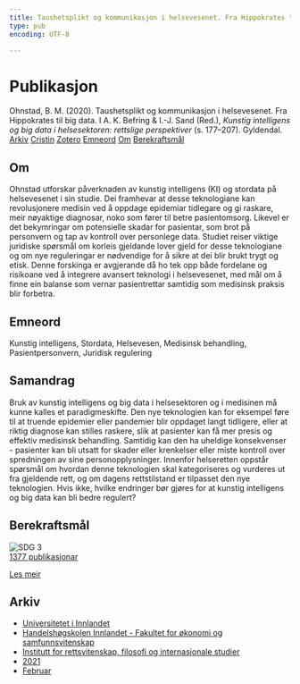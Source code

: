 ```yaml
---
title: Taushetsplikt og kommunikasjon i helsevesenet. Fra Hippokrates til big data
type: pub
encoding: UTF-8

---
```

<h1>Publikasjon</h1>
<article id="csl-bib-container-D6AS7F6B" class="csl-bib-container">
  <div class="csl-bib-body"> <div class="csl-entry">Ohnstad, B. M. (2020). Taushetsplikt og kommunikasjon i helsevesenet. Fra Hippokrates til big data. I A. K. Befring &#38; I.-J. Sand (Red.), <i>Kunstig intelligens og big data i helsesektoren: rettslige perspektiver</i> (s. 177–207). Gyldendal.</div> </div>
  <div class="csl-bib-buttons">
    <a href="#taxonomy-article-D6AS7F6B" alt="archive" class="csl-bib-button">Arkiv</a>
    <a href="https://app.cristin.no/results/show.jsf?id=1884711" alt="Cristin" class="csl-bib-button">Cristin</a>
    <a href="http://zotero.org/groups/5881554/items/D6AS7F6B" alt="Zotero" class="csl-bib-button">Zotero</a>
    <a href="#keywords-article-D6AS7F6B" alt="keywords" class="csl-bib-button">Emneord</a>
    <a href="#about-article-D6AS7F6B" alt="about_pub" class="csl-bib-button">Om</a>
    <a href="#sdg-article-D6AS7F6B" alt="sdg" class="csl-bib-button">Berekraftsmål</a>
  </div>
  <div id="csl-bib-meta-container-D6AS7F6B"></div>
</article>
<div id="csl-bib-meta-D6AS7F6B" class="csl-bib-meta">
  <article id="about-article-D6AS7F6B" class="about_pub-article">
    <h1>Om</h1>
    Ohnstad utforskar påverknaden av kunstig intelligens (KI) og stordata på helsevesenet i sin studie. Dei framhevar at desse teknologiane kan revolusjonere medisin ved å oppdage epidemiar tidlegare og gi raskare, meir nøyaktige diagnosar, noko som fører til betre pasientomsorg. Likevel er det bekymringar om potensielle skadar for pasientar, som brot på personvern og tap av kontroll over personlege data. Studiet reiser viktige juridiske spørsmål om korleis gjeldande lover gjeld for desse teknologiane og om nye reguleringar er nødvendige for å sikre at dei blir brukt trygt og etisk. Denne forskinga er avgjerande då ho tek opp både fordelane og risikoane ved å integrere avansert teknologi i helsevesenet, med mål om å finne ein balanse som vernar pasientrettar samtidig som medisinsk praksis blir forbetra.
  </article>
  <article id="keywords-article-D6AS7F6B" class="keywords-article">
    <h1>Emneord</h1>
    Kunstig intelligens, Stordata, Helsevesen, Medisinsk behandling, Pasientpersonvern, Juridisk regulering
  </article>
  <article id="abstract-article-D6AS7F6B" class="abstract-article">
    <h1>Samandrag</h1>
    Bruk av kunstig intelligens og big data i helsesektoren og i medisinen må kunne kalles et paradigmeskifte. Den nye teknologien kan for eksempel føre til at truende epidemier eller pandemier blir oppdaget langt tidligere, eller at riktig diagnose kan stilles raskere, slik at pasienter kan få mer presis og effektiv medisinsk behandling. Samtidig kan den ha uheldige konsekvenser - pasienter kan bli utsatt for skader eller krenkelser eller miste kontroll over spredningen av sine personopplysninger. Innenfor helseretten oppstår spørsmål om hvordan denne teknologien skal kategoriseres og vurderes ut fra gjeldende rett, og om dagens rettstilstand er tilpasset den nye teknologien. Hvis ikke, hvilke endringer bør gjøres for at kunstig intelligens og big data kan bli bedre regulert?
  </article>
  <article id="sdg-article-D6AS7F6B" class="sdg-article">
    <h1>Berekraftsmål</h1>
    <div class="sdg-container"><div id="sdg3" class="sdg">
        <img src="{{< params subfolder >}}images/sdg/sdg03_nn.png" class="image" alt="SDG 3">
        <div class="sdg-overlay">
          <a href="{{< params subfolder >}}nn/archive/?sdg=3#archive" class="sdg-publication-count"><span>1377</span> publikasjonar</a>
          <p><a href="https://fn.no/om-fn/fns-baerekraftsmaal/god-helse-og-livskvalitet?lang=nno-NO" class="sdg-read-more">Les meir</a></p>
        </div>
      </div></div>
  </article>
  <article id="taxonomy-article-D6AS7F6B" class="taxonomy-article">
    <h1>Arkiv</h1>
    <ul>
      <li><a href="{{< params subfolder >}}nn/archive/?key=3DCRN523">Universitetet i Innlandet</a></li>
      <li><a href="{{< params subfolder >}}nn/archive/?key=DU8Q9LN9">Handelshøgskolen Innlandet - Fakultet for økonomi og samfunnsvitenskap</a></li>
      <li><a href="{{< params subfolder >}}nn/archive/?key=ITYAG68H">Institutt for rettsvitenskap, filosofi og internasjonale studier</a></li>
      <li><a href="{{< params subfolder >}}nn/archive/?key=VFX285I3">2021</a></li>
      <li><a href="{{< params subfolder >}}nn/archive/?key=VLGZH65N">Februar</a></li>
    </ul>
  </article>
</div>
